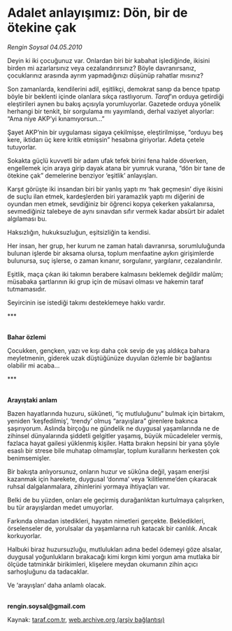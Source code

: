 # Adalet anlayışımız: Dön, bir de ötekine çak 

*Rengin Soysal  04.05.2010*

<div class="yazi"><p>Deyin ki iki çocuğunuz var. Onlardan biri bir kabahat işlediğinde, ikisini birden mi azarlarsınız veya cezalandırırsınız? Böyle davranırsanız, çocuklarınız arasında ayrım yapmadığınızı düşünüp rahatlar mısınız?</p>
<p>Son zamanlarda, kendilerini adil, eşitlikçi, demokrat sanıp da bence tıpatıp böyle bir beklenti içinde olanlara sıkça rastlıyorum. <i>Taraf</i>’ın orduya getirdiği eleştirileri aynen bu bakış açısıyla yorumluyorlar. Gazetede orduya yönelik herhangi bir tenkit, bir sorgulama mı yayımlandı, derhal vaziyet alıyorlar: “Ama niye AKP’yi kınamıyorsun...”</p>
<p>Şayet AKP’nin bir uygulaması sigaya çekilmişse, eleştirilmişse, “orduyu beş kere, iktidarı üç kere kritik etmişsin” hesabına giriyorlar. Adeta çetele tutuyorlar.</p>
<p>Sokakta güçlü kuvvetli bir adam ufak tefek birini fena halde döverken, engellemek için araya girip dayak atana bir yumruk vurana, “dön bir tane de ötekine çak” demelerine benziyor ‘eşitlik’ anlayışları.</p>
<p>Karşıt görüşte iki insandan biri bir yanlış yaptı mı ‘hak geçmesin’ diye ikisini de suçlu ilan etmek, kardeşlerden biri yaramazlık yaptı mı diğerini de oyundan men etmek, sevdiğiniz bir öğrenci kopya çekerken yakalanırsa, sevmediğiniz talebeye de aynı sınavdan sıfır vermek kadar absürt bir adalet algılaması bu.</p>
<p>Haksızlığın, hukuksuzluğun, eşitsizliğin ta kendisi.</p>
<p>Her insan, her grup, her kurum ne zaman hatalı davranırsa, sorumluluğunda bulunan işlerde bir aksama olursa, toplum menfaatine aykırı girişimlerde bulunursa, suç işlerse, o zaman kınanır, sorgulanır, yargılanır, cezalandırılır.</p>
<p>Eşitlik, maça çıkan iki takımın berabere kalmasını beklemek değildir malûm; müsabaka şartlarının iki grup için de müsavi olması ve hakemin taraf tutmamasıdır. </p>
<p>Seyircinin ise istediği takımı desteklemeye hakkı vardır.</p>
<p>***</p>
<p><b><br/>Bahar özlemi</b></p>
<p>Çocukken, gençken, yazı ve kışı daha çok sevip de yaş aldıkça bahara meyletmenin, giderek uzak düştüğünüze duyulan özlemle bir bağlantısı olabilir mi acaba...</p>
<p>***</p>
<p><b><br/>Arayıştaki anlam</b></p>
<p>Bazen hayatlarında huzuru, sükûneti, “iç mutluluğunu” bulmak için birtakım, yeniden ‘keşfedilmiş’, ‘trendy’ olmuş “arayışlara” girenlere bakınca şaşırıyorum. Aslında birçoğu ne gündelik ne duygusal yaşamlarında ne de zihinsel dünyalarında şiddetli gelgitler yaşamış, büyük mücadeleler vermiş, fazlaca hayat gailesi yüklenmiş kişiler. Hatta bırakın hepsini bir yana şöyle esaslı bir strese bile muhatap olmamışlar, toplum kurallarını herkesten çok benimsemişler.</p>
<p>Bir bakışta anlıyorsunuz, onların huzur ve sükûna değil, yaşam enerjisi kazanmak için harekete, duygusal ‘donma’ veya ‘kilitlenme’den çıkaracak ruhsal dalgalanmalara, zihinlerini yormaya ihtiyaçları var.</p>
<p>Belki de bu yüzden, onları ele geçirmiş durağanlıktan kurtulmaya çalışırken, bu tür arayışlardan medet umuyorlar. </p>
<p>Farkında olmadan istedikleri, hayatın nimetleri gerçekte. Bekledikleri, örselenseler de, yorulsalar da yaşamlarına ruh katacak bir canlılık. Ancak korkuyorlar.</p>
<p>Halbuki biraz huzursuzluğu, mutlulukları adına bedel ödemeyi göze alsalar, duygusal yoğunlukların bırakacağı kimi kırgın kimi yorgun ama mutlaka bir ölçüde tatminkâr birikimleri, klişelere meydan okumanın zihin açıcı sarhoşluğunu da tadacaklar. </p>
<p>Ve ‘arayışları’ daha anlamlı olacak.</p>
<p><b><br/>rengin.soysal@gmail.com</b></p></div>

Kaynak: [taraf.com.tr](http://www.taraf.com.tr:80/rengin-soysal/makale-adalet-anlayisimiz-don-bir-de-otekine-cak.htm), [web.archive.org (arşiv bağlantısı)](http://web.archive.org/web/20100507085918/http://www.taraf.com.tr:80/rengin-soysal/makale-adalet-anlayisimiz-don-bir-de-otekine-cak.htm)
